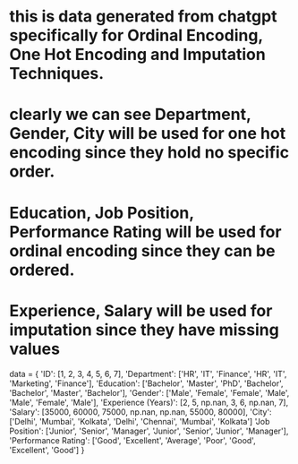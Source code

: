 # this is data generated from chatgpt specifically for Ordinal Encoding, One Hot Encoding and Imputation Techniques. 
# clearly we can see Department, Gender, City will be used for one hot encoding since they hold no specific order.
# Education, Job Position, Performance Rating will be used for ordinal encoding since they can be ordered.
# Experience, Salary will be used for imputation since they have missing values


data = {
    'ID': [1, 2, 3, 4, 5, 6, 7],
    'Department': ['HR', 'IT', 'Finance', 'HR', 'IT', 'Marketing', 'Finance'],
    'Education': ['Bachelor', 'Master', 'PhD', 'Bachelor', 'Bachelor', 'Master', 'Bachelor'],
    'Gender': ['Male', 'Female', 'Female', 'Male', 'Male', 'Female', 'Male'],
    'Experience (Years)': [2, 5, np.nan, 3, 6, np.nan, 7],
    'Salary': [35000, 60000, 75000, np.nan, np.nan, 55000, 80000],
    'City': ['Delhi', 'Mumbai', 'Kolkata', 'Delhi', 'Chennai', 'Mumbai', 'Kolkata']
    'Job Position': ['Junior', 'Senior', 'Manager', 'Junior', 'Senior', 'Junior', 'Manager'],
    'Performance Rating': ['Good', 'Excellent', 'Average', 'Poor', 'Good', 'Excellent', 'Good']
}


